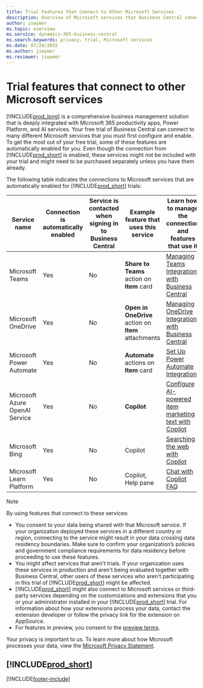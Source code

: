 ```yaml
---
title: Trial Features that Connect to Other Microsoft Services  
description: Overview of Microsoft services that Business Central connects to with the trial version.
author: jswymer
ms.topic: overview
ms.service: dynamics-365-business-central
ms.search.keywords: privacy, trial, Microsoft services
ms.date: 07/24/2025
ms.author: jswymer
ms.reviewer: jswymer
---
```

# Trial features that connect to other Microsoft services 

[!INCLUDE[prod_long](includes/prod_long.md)] is a comprehensive business management solution that is deeply integrated with Microsoft 365 productivity apps, Power Platform, and AI services. Your free trial of Business Central can connect to many different Microsoft services that you must first configure and enable. To get the most out of your free trial, some of these features are automatically enabled for you. Even though the connection from [!INCLUDE[prod_short](includes/prod_short.md)] is enabled, these services might not be included with your trial and might need to be purchased separately unless you have them already. 

The following table indicates the connections to Microsoft services that are automatically enabled for [!INCLUDE[prod_short](includes/prod_short.md)] trials:

|Service name|Connection is automatically enabled |Service is contacted when signing in to Business Central |Example feature that uses this service | Learn how to manage the connection and features that use it|  
|------------|-------------|--------|------------|-------------|
|Microsoft Teams|Yes|No|**Share to Teams** action on **Item** card |[Managing Teams Integration with Business Central](admin-teams-integration.md)|  
|Microsoft OneDrive|Yes|No|**Open in OneDrive** action on **Item** attachments |[Managing OneDrive Integration with Business Central](admin-onedrive-integration.md#configure-onedrive-using-onedrive-setup)|  
| Microsoft Power Automate |Yes|No|**Automate** actions on **Item** card |[Set Up Power Automate Integration](/dynamics365/business-central/dev-itpro/powerplatform/power-automate-setup)|
| Microsoft Azure OpenAI Service |Yes |No|**Copilot** |[Configure AI-powered item marketing text with Copilot](enable-ai.md)|
|Microsoft Bing |Yes |No |Copilot |[Searching the web with Copilot](ai-search-web-copilot.md)|
|Microsoft Learn Platform|Yes|No|Copilot, Help pane|[Chat with Copilot FAQ](chat-with-copilot-faq.md#how-does-chat-treat-data-residency)|

> [!NOTE]
> By using features that connect to these services:
>
> - You consent to your data being shared with that Microsoft service. If your organization deployed these services in a different country or region, connecting to the service might result in your data crossing data residency boundaries. Make sure to confirm your organization’s policies and government compliance requirements for data residency before proceeding to use these features.
> - You might affect services that aren't trials. If your organization uses these services in production and aren't being evaluated together with Business Central, other users of these services who aren't participating in this trial of [!INCLUDE[prod_short](includes/prod_short.md)] might be affected.
> - [!INCLUDE[prod_short](includes/prod_short.md)] might also connect to Microsoft services or third-party services depending on the customizations and extensions that you or your administrator installed in your [!INCLUDE[prod_short](includes/prod_short.md)] trial. For information about how your extensions process your data, contact the extension developer or follow the privacy link for the extension on AppSource.
> - For features in preview, you consent to the [preview terms](https://go.microsoft.com/fwlink/?linkid=2189520).

Your privacy is important to us. To learn more about how Microsoft processes your data, view the [Microsoft Privacy Statement](https://go.microsoft.com/fwlink/?linkid=521839).

## [!INCLUDE[prod_short](includes/free_trial_md.md)]  

[!INCLUDE[footer-include](includes/footer-banner.md)]
